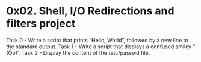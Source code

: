 # 0x02. Shell, I/O Redirections and filters project
Task 0 - Write a script that prints “Hello, World”, followed by a new line to the standard output.
Task 1 - Write a script that displays a confused smiley "(Ôo)'.
Task 2 - Display the content of the /etc/passwd file.
